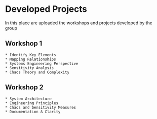 # Developed Projects
In this place are uploaded the workshops and projects developed by the group

## Workshop 1
    * Identify Key Elements
    * Mapping Relationships
    * Systems Engineering Perspective	
    * Sensitivity Analysis
    * Chaos Theory and Complexity

## Workshop 2
    * System Architecture
    * Engineering Principles
    * Chaos and Sensitivity Measures
    * Documentation & Clarity
